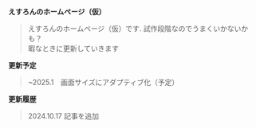 **えすろんのホームページ（仮）**
>えすろんのホームページ（仮）です.
>試作段階なのでうまくいかないかも？
><br>暇なときに更新していきます
><br>

**更新予定**
>~2025.1　画面サイズにアダプティブ化（予定）
><br>

**更新履歴**
>2024.10.17 記事を追加
